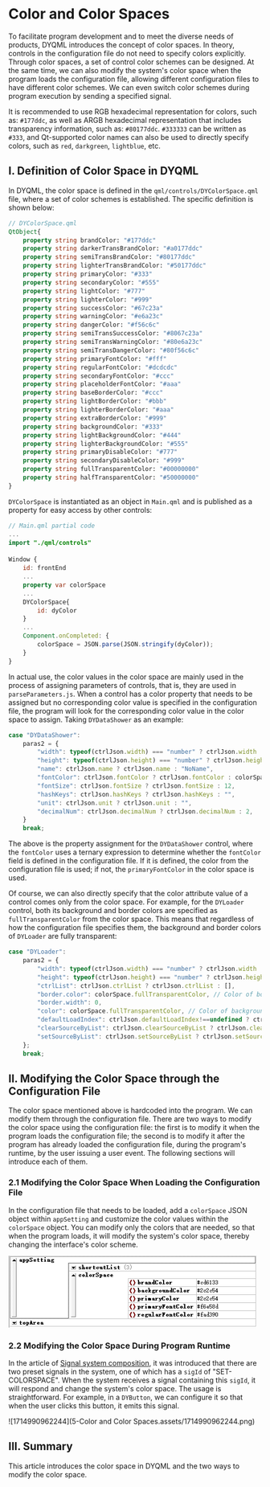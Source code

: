 # Color and Color Spaces

To facilitate program development and to meet the diverse needs of products, DYQML introduces the concept of color spaces. In theory, controls in the configuration file do not need to specify colors explicitly. Through color spaces, a set of control color schemes can be designed. At the same time, we can also modify the system's color space when the program loads the configuration file, allowing different configuration files to have different color schemes. We can even switch color schemes during program execution by sending a specified signal.

It is recommended to use RGB hexadecimal representation for colors, such as: `#177ddc`, as well as ARGB hexadecimal representation that includes transparency information, such as: `#80177ddc`. `#333333` can be written as `#333`, and Qt-supported color names can also be used to directly specify colors, such as `red`, `darkgreen`, `lightblue`, etc.

## I. Definition of Color Space in DYQML

In DYQML, the color space is defined in the `qml/controls/DYColorSpace.qml` file, where a set of color schemes is established. The specific definition is shown below:

```qml
// DYColorSpace.qml
QtObject{
    property string brandColor: "#177ddc"
    property string darkerTransBrandColor: "#a0177ddc"
    property string semiTransBrandColor: "#80177ddc"
    property string lighterTransBrandColor: "#50177ddc"
    property string primaryColor: "#333"
    property string secondaryColor: "#555"
    property string lightColor: "#777"
    property string lighterColor: "#999"
    property string successColor: "#67c23a"
    property string warningColor: "#e6a23c"
    property string dangerColor: "#f56c6c"
    property string semiTransSuccessColor: "#8067c23a"
    property string semiTransWarningColor: "#80e6a23c"
    property string semiTransDangerColor: "#80f56c6c"
    property string primaryFontColor: "#fff"
    property string regularFontColor: "#dcdcdc"
    property string secondaryFontColor: "#ccc"
    property string placeholderFontColor: "#aaa"
    property string baseBorderColor: "#ccc"
    property string lightBorderColor: "#bbb"
    property string lighterBorderColor: "#aaa"
    property string extraBorderColor: "#999"
    property string backgroundColor: "#333"
    property string lightBackgroundColor: "#444"
    property string lighterBackgroundColor: "#555"
    property string primaryDisableColor: "#777"
    property string secondaryDisableColor: "#999"
    property string fullTransparentColor: "#00000000"
    property string halfTransparentColor: "#50000000"
}
```

`DYColorSpace` is instantiated as an object in `Main.qml` and is published as a property for easy access by other controls:

```qml
// Main.qml partial code
...
import "./qml/controls"

Window {
    id: frontEnd
    ...
    property var colorSpace
    ...
    DYColorSpace{
    	id: dyColor
    }
    ...
    Component.onCompleted: {
        colorSpace = JSON.parse(JSON.stringify(dyColor));
    }
}
```

In actual use, the color values in the color space are mainly used in the process of assigning parameters of controls, that is, they are used in `parseParameters.js`. When a control has a color property that needs to be assigned but no corresponding color value is specified in the configuration file, the program will look for the corresponding color value in the color space to assign. Taking `DYDataShower` as an example:

```js
case "DYDataShower":
    paras2 = {
        "width": typeof(ctrlJson.width) === "number" ? ctrlJson.width : 200,
        "height": typeof(ctrlJson.height) === "number" ? ctrlJson.height : 30,
        "name": ctrlJson.name ? ctrlJson.name : "NoName",
        "fontColor": ctrlJson.fontColor ? ctrlJson.fontColor : colorSpace.primaryFontColor, //judge which color to use
        "fontSize": ctrlJson.fontSize ? ctrlJson.fontSize : 12,
        "hashKeys": ctrlJson.hashKeys ? ctrlJson.hashKeys : "",
        "unit": ctrlJson.unit ? ctrlJson.unit : "",
        "decimalNum": ctrlJson.decimalNum ? ctrlJson.decimalNum : 2,
    }
    break;
```

The above is the property assignment for the `DYDataShower` control, where the `fontColor` uses a ternary expression to determine whether the `fontColor` field is defined in the configuration file. If it is defined, the color from the configuration file is used; if not, the `primaryFontColor` in the color space is used.

Of course, we can also directly specify that the color attribute value of a control comes only from the color space. For example, for the `DYLoader` control, both its background and border colors are specified as `fullTransparentColor` from the color space. This means that regardless of how the configuration file specifies them, the background and border colors of `DYLoader` are fully transparent:

```js
case "DYLoader":
    paras2 = {
        "width": typeof(ctrlJson.width) === "number" ? ctrlJson.width : 200,
        "height": typeof(ctrlJson.height) === "number" ? ctrlJson.height : 30,
        "ctrlList": ctrlJson.ctrlList ? ctrlJson.ctrlList : [],
        "border.color": colorSpace.fullTransparentColor, // Color of border is full transparent
        "border.width": 0,
        "color": colorSpace.fullTransparentColor, // Color of background is full transparent
        "defaultLoadIndex": ctrlJson.defaultLoadIndex!==undefined ? ctrlJson.defaultLoadIndex : -1,
        "clearSourceByList": ctrlJson.clearSourceByList ? ctrlJson.clearSourceByList : [],
        "setSourceByList": ctrlJson.setSourceByList ? ctrlJson.setSourceByList : [],
    };
    break;
```

## II. Modifying the Color Space through the Configuration File

The color space mentioned above is hardcoded into the program. We can modify them through the configuration file. There are two ways to modify the color space using the configuration file: the first is to modify it when the program loads the configuration file; the second is to modify it after the program has already loaded the configuration file, during the program's runtime, by the user issuing a user event. The following sections will introduce each of them.

### 2.1 Modifying the Color Space When Loading the Configuration File

In the configuration file that needs to be loaded, add a `colorSpace` JSON object within `appSetting` and customize the color values within the `colorSpace` object. You can modify only the colors that are needed, so that when the program loads, it will modify the system's color space, thereby changing the interface's color scheme.

![1713660946875](5-颜色与颜色空间.assets/1713660946875.png)

### 2.2 Modifying the Color Space During Program Runtime

In the article of [Signal system composition](), it was introduced that there are two preset signals in the system, one of which has a `sigId` of "SET-COLORSPACE". When the system receives a signal containing this `sigId`, it will respond and change the system's color space. The usage is straightforward. For example, in a `DYButton`, we can configure it so that when the user clicks this button, it emits this signal.

![1714990962244](5-Color and Color Spaces.assets/1714990962244.png)

## III. Summary

This article introduces the color space in DYQML and the two ways to modify the color space.

